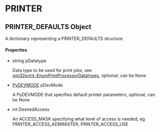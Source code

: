 # PRINTER


## PRINTER\_DEFAULTS Object

A dictionary representing a PRINTER\_DEFAULTS structure

#### Properties

  - string pDatatype

    Data type to be used for print jobs, see [win32print::EnumPrintProcessorDatatypes](win32print.md#win32printenumprintprocessordatatypes), optional, can be None

  - [PyDEVMODE](PyDEVMODE.md) pDevMode

    A PyDEVMODE that specifies default printer parameters, optional, can be None

  - int DesiredAccess

    An ACCESS\_MASK specifying what level of access is needed, eg PRINTER\_ACCESS\_ADMINISTER, PRINTER\_ACCESS\_USE